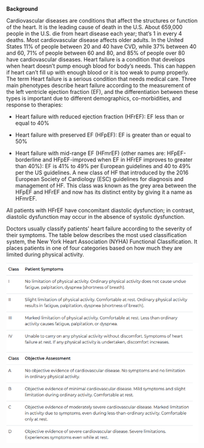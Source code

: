 **Background**

Cardiovascular diseases are conditions that affect the structures or function of the heart. It is the leading cause of death in the U.S. About 659,000 people in the U.S. die from heart disease each year; that’s 1 in every 4 deaths. Most cardiovascular disease affects older adults. In the United States 11% of people between 20 and 40 have CVD, while 37% between 40 and 60, 71% of people between 60 and 80, and 85% of people over 80 have cardiovascular diseases. Heart failure is a condition that develops when heart doesn’t pump enough blood for body’s needs. This can happen if heart can’t fill up with enough blood or it is too weak to pump properly. The term Heart failure is a serious condition that needs medical care. Three main phenotypes describe heart failure according to the measurement of the left ventricle ejection fraction (EF), and the differentiation between these types is important due to different demographics, co-morbidities, and response to therapies:

-   Heart failure with reduced ejection fraction (HFrEF): EF less than or equal to 40%

-   Heart failure with preserved EF (HFpEF): EF is greater than or equal to 50%

-   Heart failure with mid-range EF (HFmrEF) (other names are: HFpEF-borderline and HFpEF-improved when EF in HFrEF improves to greater than 40%): EF is 41% to 49% per European guidelines and 40 to 49% per the US guidelines. A new class of HF that introduced by the 2016 European Society of Cardiology (ESC) guidelines for diagnosis and management of HF. This class was known as the grey area between the HFpEF and HFrEF and now has its distinct entity by giving it a name as HFmrEF.


All patients with HFrEF have concomitant diastolic dysfunction; in contrast, diastolic dysfunction may occur in the absence of systolic dysfunction.

Doctors usually classify patients\' heart failure according to the severity of their symptoms. The table below describes the most used classification system, the New York Heart Association (NYHA) Functional Classification. It places patients in one of four categories based on how much they are limited during physical activity.

![Classification](/Images/image3.png)
